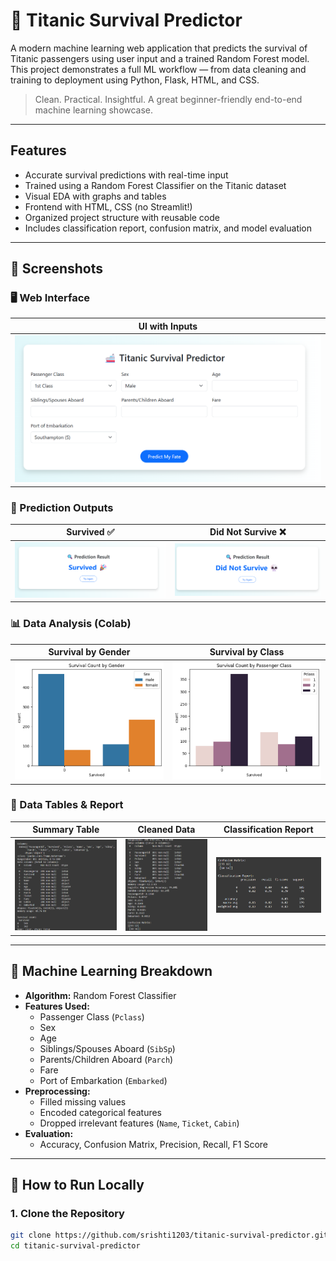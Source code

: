 # 🚢 Titanic Survival Predictor

A modern machine learning web application that predicts the survival of Titanic passengers using user input and a trained Random Forest model. This project demonstrates a full ML workflow — from data cleaning and training to deployment using Python, Flask, HTML, and CSS.

> Clean.  Practical.  Insightful. A great beginner-friendly end-to-end machine learning showcase.

---

##  Features

-  Accurate survival predictions with real-time input
-  Trained using a Random Forest Classifier on the Titanic dataset
-  Visual EDA with graphs and tables
-  Frontend with HTML, CSS (no Streamlit!)
-  Organized project structure with reusable code
-  Includes classification report, confusion matrix, and model evaluation

---

## 📸 Screenshots

### 🖥 Web Interface

| UI with Inputs |
|----------------|
| ![UI](assets/frontend-ui.png) |

### 🎯 Prediction Outputs

| Survived ✅ | Did Not Survive ❌ |
|------------|-------------------|
| ![Yes](assets/result-yes.png) | ![No](assets/result-no.png) |

### 📊 Data Analysis (Colab)

| Survival by Gender | Survival by Class |
|--------------------|-------------------|
| ![Gender](assets/graph-survival-by-gender.png) | ![Class](assets/graph-survival-by-class.png) |

### 🧾 Data Tables & Report

| Summary Table | Cleaned Data | Classification Report |
|---------------|--------------|------------------------|
| ![Summary](assets/table-summary.png) | ![Cleaned](assets/table-cleaned-data.png) | ![Classification](assets/classification-report.png) |

---

## 🧠 Machine Learning Breakdown

- **Algorithm:** Random Forest Classifier
- **Features Used:**
  - Passenger Class (`Pclass`)
  - Sex
  - Age
  - Siblings/Spouses Aboard (`SibSp`)
  - Parents/Children Aboard (`Parch`)
  - Fare
  - Port of Embarkation (`Embarked`)
- **Preprocessing:**
  - Filled missing values
  - Encoded categorical features
  - Dropped irrelevant features (`Name`, `Ticket`, `Cabin`)
- **Evaluation:**
  - Accuracy, Confusion Matrix, Precision, Recall, F1 Score

---

## 🧪 How to Run Locally

### 1. Clone the Repository

```bash
git clone https://github.com/srishti1203/titanic-survival-predictor.git
cd titanic-survival-predictor
